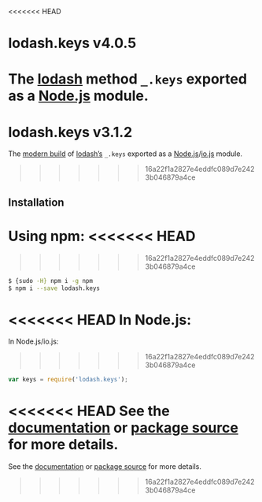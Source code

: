 <<<<<<< HEAD
# lodash.keys v4.0.5

The [lodash](https://lodash.com/) method `_.keys` exported as a [Node.js](https://nodejs.org/) module.
=======
# lodash.keys v3.1.2

The [modern build](https://github.com/lodash/lodash/wiki/Build-Differences) of [lodash’s](https://lodash.com/) `_.keys` exported as a [Node.js](http://nodejs.org/)/[io.js](https://iojs.org/) module.
>>>>>>> 16a22f1a2827e4eddfc089d7e2423b046879a4ce

## Installation

Using npm:
<<<<<<< HEAD
=======

>>>>>>> 16a22f1a2827e4eddfc089d7e2423b046879a4ce
```bash
$ {sudo -H} npm i -g npm
$ npm i --save lodash.keys
```

<<<<<<< HEAD
In Node.js:
=======
In Node.js/io.js:

>>>>>>> 16a22f1a2827e4eddfc089d7e2423b046879a4ce
```js
var keys = require('lodash.keys');
```

<<<<<<< HEAD
See the [documentation](https://lodash.com/docs#keys) or [package source](https://github.com/lodash/lodash/blob/4.0.5-npm-packages/lodash.keys) for more details.
=======
See the [documentation](https://lodash.com/docs#keys) or [package source](https://github.com/lodash/lodash/blob/3.1.2-npm-packages/lodash.keys) for more details.
>>>>>>> 16a22f1a2827e4eddfc089d7e2423b046879a4ce
